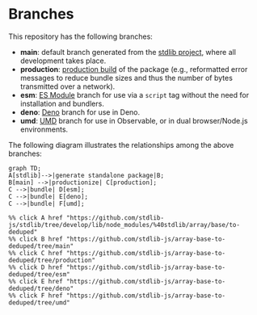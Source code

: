 <!--

@license Apache-2.0

Copyright (c) 2022 The Stdlib Authors.

Licensed under the Apache License, Version 2.0 (the "License");
you may not use this file except in compliance with the License.
You may obtain a copy of the License at

    http://www.apache.org/licenses/LICENSE-2.0

Unless required by applicable law or agreed to in writing, software
distributed under the License is distributed on an "AS IS" BASIS,
WITHOUT WARRANTIES OR CONDITIONS OF ANY KIND, either express or implied.
See the License for the specific language governing permissions and
limitations under the License.

-->

# Branches

This repository has the following branches:

-   **main**: default branch generated from the [stdlib project][stdlib-url], where all development takes place.
-   **production**: [production build][production-url] of the package (e.g., reformatted error messages to reduce bundle sizes and thus the number of bytes transmitted over a network).
-   **esm**: [ES Module][esm-url] branch for use via a `script` tag without the need for installation and bundlers.
-   **deno**: [Deno][deno-url] branch for use in Deno.
-   **umd**: [UMD][umd-url] branch for use in Observable, or in dual browser/Node.js environments.

The following diagram illustrates the relationships among the above branches:

```mermaid
graph TD;
A[stdlib]-->|generate standalone package|B;
B[main] -->|productionize| C[production];
C -->|bundle| D[esm];
C -->|bundle| E[deno];
C -->|bundle| F[umd];

%% click A href "https://github.com/stdlib-js/stdlib/tree/develop/lib/node_modules/%40stdlib/array/base/to-deduped"
%% click B href "https://github.com/stdlib-js/array-base-to-deduped/tree/main"
%% click C href "https://github.com/stdlib-js/array-base-to-deduped/tree/production"
%% click D href "https://github.com/stdlib-js/array-base-to-deduped/tree/esm"
%% click E href "https://github.com/stdlib-js/array-base-to-deduped/tree/deno"
%% click F href "https://github.com/stdlib-js/array-base-to-deduped/tree/umd"
```

[stdlib-url]: https://github.com/stdlib-js/stdlib/tree/develop/lib/node_modules/%40stdlib/array/base/to-deduped
[production-url]: https://github.com/stdlib-js/array-base-to-deduped/tree/production
[deno-url]: https://github.com/stdlib-js/array-base-to-deduped/tree/deno
[umd-url]: https://github.com/stdlib-js/array-base-to-deduped/tree/umd
[esm-url]: https://github.com/stdlib-js/array-base-to-deduped/tree/esm
